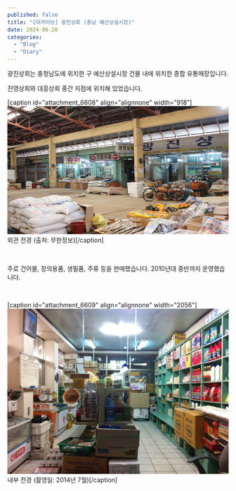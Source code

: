 ```yaml
---
published: false
title: "[아카이브] 광진상회 (충남 예산상설시장)"
date: 2024-06-20
categories: 
  - "Blog"
  - "Diary"
---
```


광진상회는 충청남도에 위치한 구 예산상설시장 건물 내에 위치한 종합 유통매장입니다.

진영상회와 대흥상회 중간 지점에 위치해 있었습니다.

\[caption id="attachment\_6608" align="alignnone" width="918"\] ![](/assets/img/wp-content/uploads/2024/06/광진상회_img_tourlist031106.jpg) 외관 전경 (출처: 무한정보)\[/caption\]

 

주로 건어물, 장의용품, 생필품, 주류 등을 판매했습니다. 2010년대 중반까지 운영했습니다.

 

\[caption id="attachment\_6609" align="alignnone" width="2056"\] ![](/assets/img/wp-content/uploads/2024/06/IMG_9806.jpg) 내부 전경 (촬영일: 2014년 7월)\[/caption\]
